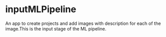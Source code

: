 # inputMLPipeline
An app to create projects and add images with description for each of the image.This is the input stage of the ML pipeline. 

